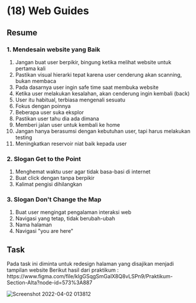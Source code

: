 <h1>(18) Web Guides</h1>

<h2>Resume</h2>
<h3>1.  Mendesain website yang Baik</h3>
    <ol>
        <li>Jangan buat user berpikir, bingung ketika melihat website untuk pertama kali</li>
        <li>Pastikan visual hierarki tepat karena user cenderung akan scanning, bukan membaca</li>
        <li>Pada dasarnya user ingin safe time saat membuka website</li>
        <li>Ketika user melakukan kesalahan, akan cenderung ingin kembali (back)</li>
        <li>User itu habitual, terbiasa mengenali sesuatu</li>
        <li>Fokus dengan poinnya</li>
        <li>Beberapa user suka eksplor</li>
        <li>Pastikan user tahu dia ada dimana</li>
        <li>Memberi jalan user untuk kembali ke home</li>
        <li>Jangan hanya berasumsi dengan kebutuhan user, tapi harus melakukan testing</li>
        <li>Meningkatkan reservoir niat baik kepada user</li>
    </ol>
<h3>2. Slogan Get to the Point</h3>
    <ol>
        <li>Menghemat waktu user agar tidak basa-basi di internet</li>
        <li>Buat click dengan tanpa berpikir</li>
        <li>Kalimat pengisi dihilangkan</li>
    </ol>
<h3>3. Slogan Don't Change the Map</h3>
    <ol>
        <li>Buat user mengingat pengalaman interaksi web</li>
        <li>Navigasi yang tetap, tidak berubah-ubah</li>
        <li>Nama halaman</li>
        <li>Navigasi "you are here"</li>
    </ol>

<h2>Task</h2>
<p>
    Pada task ini diminta untuk redesign halaman yang disajikan menjadi tampilan website
    Berikut hasil dari praktikum :
    https://www.figma.com/file/klgGSqgSmGalX8Q8vLSPn9/Praktikum-Section-Alta?node-id=573%3A887
</p>

![Screenshot 2022-04-02 013812](https://user-images.githubusercontent.com/80687802/161323488-210286d3-ed4c-4b12-a72c-e9b448bf74ba.png)

